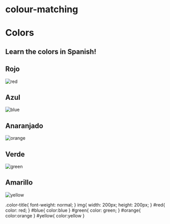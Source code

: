# colour-matching
<html lang="en">

<head>
  <meta charset="UTF-8">
  <title>Spanish Vocabulary</title>
  <link rel="stylesheet" href="./style.css" />
</head>

<body>
  <h1>Colors</h1>
  <h2>Learn the colors in Spanish!</h2>
  <h2 class="color-title" id="red">Rojo</h2>
  <img class="color" src="./assets/images/red.png" alt="red" />

  <h2 class="color-title" id="blue">Azul</h2>
  <img src="./assets/images/blue.png" alt="blue" />

  <h2 class="color-title" id="orange">Anaranjado</h2>
  <img src="./assets/images/orange.png" alt="orange" />

  <h2 class="color-title" id="green">Verde</h2>
  <img src="./assets/images/green.png" alt="green" />

  <h2 class="color-title" id="yellow">Amarillo</h2>
  <img src="./assets/images/yellow.png" alt="yellow" />
</body>

</html>




.color-title{
    font-weight: normal;
}
img{
    width: 200px;
    height: 200px;
}
#red{
color: red;
}
#blue{
    color:blue
}
#green{
    color: green;
}
#orange{
    color:orange
}
#yellow{
    color:yellow
}
